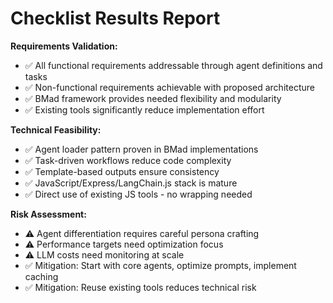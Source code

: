 # Checklist Results Report

**Requirements Validation:**
- ✅ All functional requirements addressable through agent definitions and tasks
- ✅ Non-functional requirements achievable with proposed architecture
- ✅ BMad framework provides needed flexibility and modularity
- ✅ Existing tools significantly reduce implementation effort

**Technical Feasibility:**
- ✅ Agent loader pattern proven in BMad implementations
- ✅ Task-driven workflows reduce code complexity
- ✅ Template-based outputs ensure consistency
- ✅ JavaScript/Express/LangChain.js stack is mature
- ✅ Direct use of existing JS tools - no wrapping needed

**Risk Assessment:**
- ⚠️ Agent differentiation requires careful persona crafting
- ⚠️ Performance targets need optimization focus
- ⚠️ LLM costs need monitoring at scale
- ✅ Mitigation: Start with core agents, optimize prompts, implement caching
- ✅ Mitigation: Reuse existing tools reduces technical risk
